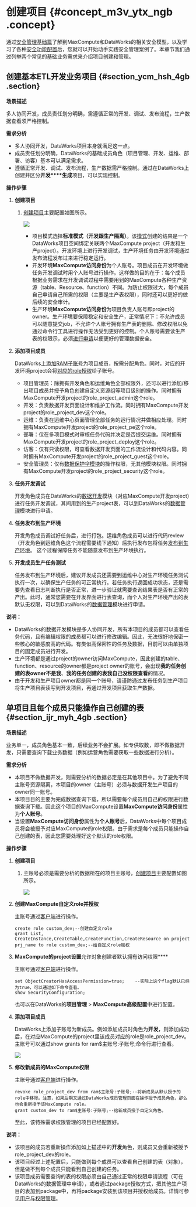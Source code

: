 # 创建项目 {#concept_m3v_ytx_ngb .concept}

通过[安全管理基础篇](cn.zh-CN/安全指南/安全管理基础/安全模型.md#)了解到MaxCompute和DataWorks的相关安全模型，以及学习了各种[安全功能配置](cn.zh-CN/安全指南/安全功能详解/目标用户.md#)后，您就可以开始动手实践安全管理案例了。本章节我们通过列举两个常见的基础业务需求来介绍项目创建和管理。

## 创建基本ETL开发业务项目 {#section_ycm_hsh_4gb .section}

**场景描述**

多人协同开发，成员责任划分明确，需遵循正常的开发、调试、发布流程，生产数据查看须严格控制。

**需求分析** 

-   多人协同开发，DataWorks项目本身就满足这一点。
-   成员责任划分明确，DataWorks的基础成员角色（项目管理、开发、运维、部署、访客）基本可以满足需求。
-   遵循正常开发、调试、发布流程，生产数据需严格控制。通过在DataWorks上创建并区分**开发****生成**项目，可以实现控制。

**操作步骤** 

1.  **创建项目** 

    1.  [创建项目](../../../../cn.zh-CN/准备工作/管理员使用云账号/创建工作空间.md#)主要配置如图所示。

        ![](http://static-aliyun-doc.oss-cn-hangzhou.aliyuncs.com/assets/img/116990/155609280338124_zh-CN.png)

        -   项目模式选择**标准模式（开发跟生产隔离）**。该[模式](../../../../cn.zh-CN/产品简介/简单模式和标准模式的区别.md#)创建的结果是一个DataWorks项目空间绑定关联两个MaxCompute project（开发和生产project）。开发环境上进行开发调试，生产环境任务由开发环境通过发布流程发布过来进行稳定运行。
        -   开发环境**MaxCompute访问身份**为个人账号。项目成员在开发环境做任务开发调试时用个人账号进行操作。这样做的目的在于：每个成员根据业务需求在开发调试过程中需要用到的MaxCompute各种生产资源（table、Resource、function）不同。为防止权限过大，每个成员自己申请自己所需的权限（主要是生产表权限），同时还可以更好的做后续的安全审计。
        -   生产环境**MaxCompute访问身份**为项目负责人账号即project的owner。生产环境要保障稳定和安全生产，正常情况下：不允许成员可以随意提交job，不允许个人账号拥有生产表的删除、修改权限以免通过命令行工具进行操作无法受到更好的控制。个人账号需要读生产表的权限示，必须[进行申请](../../../../cn.zh-CN/使用指南/数据管理/数据权限申请.md#)以便更好的管理数据安全。
2.  **添加项目成员** 

    DataWorks上[添加RAM子账号](../../../../cn.zh-CN/准备工作/管理员使用云账号/准备RAM子账号.md#)为项目成员，按需分配角色。同时，对应的开发环境project会将[对应的role授权](cn.zh-CN/安全指南/安全管理基础/MaxCompute和DataWorks权限关系.md#)给子账号。

    -   项目管理员：除拥有开发角色和运维角色全部权限外，还可以进行添加/移出项目成员并授予角色创建自定义资源组等项目级别的操作。同时拥有MaxCompute开发project的role\_project\_admin这个role。
    -   开发：负责数据开发页面设计和维护工作流。同时拥有MaxCompute开发project的role\_project\_dev这个role。
    -   运维：负责在运维中心页面管理全部任务的运行情况并做相应处理。同时拥有MaxCompute开发project的role\_project\_pe这个role。
    -   部署：仅在多项目模式时审核任务代码并决定是否提交运维。同时拥有MaxCompute开发project的role\_project\_deploy这个role。
    -   访客：仅有只读权限，可查看数据开发页面的工作流设计和代码内容。同时拥有MaxCompute开发project的role\_project\_guest这个role。
    -   安全管理员：仅有[数据保护伞模块](../../../../cn.zh-CN/使用指南/数据保护伞/进入数据保护伞.md#)的操作权限，无其他模块权限。同时拥有MaxCompute开发project的role\_project\_security这个role。
3.  **任务开发调试** 

    开发角色成员在DataWorks的[数据开发](../../../../cn.zh-CN/使用指南/数据开发/解决方案.md#)模块（对应MaxCompute开发project）进行任务开发调试，其间用到的生产project表，可以到DataWorks的[数据管理](../../../../cn.zh-CN/使用指南/数据管理/数据管理概述.md#)模块进行申请。

4.  **任务发布到生产环境** 

    开发角色成员调试好任务后，进行打包。运维角色成员可以进行代码review（开发角色到运维角色这个流程需要线下通知）后执行发布包将任务[发布到生产环境](../../../../cn.zh-CN/使用指南/数据开发/发布管理/任务发布.md#)。 这个过程保障任务不能随意发布到生产环境执行。

5.  **开发成员生产任务测试** 

    任务发布到生产环境后，建议开发成员还需要到运维中心对生产环境任务测试执行一次，以确保生产任务的可正常执行。若任务执行返回成功状态，还是需要先查看日志判断执行是否正常，进一步验证就需要查询结果表是否有正常的产出。此时，通常您需要在开发界面进行表查询，而个人对生产环境产出的表默认无权限，可以到DataWorks的[数据管理](../../../../cn.zh-CN/使用指南/数据管理/数据管理概述.md#)模块进行申请。


**说明：** 

-   DataWorks的数据开发模块是多人协同开发，所有本项目的成员都可以查看任务代码，且有编辑权限的成员都可以进行修改编辑。因此，无法很好地保密一些核心的敏感度高的代码。有类似高保密性的任务及数据，目前可以由单独项目的固定成员进行开发。
-   生产环境都是通过project的owner访问MaxCompute，因此创建的table、function、resource的owner都是project owner的账号，会出现**我的任务创建的表owner不是我**、**我的任务创建的表我自己没权限查看**的情况。
-   由于开发和生产项目owner都是同一个账号，请谨防通过发布任务到生产项目将生产项目表读写到开发项目，再通过开发项目获取生产数据。

## 单项目且每个成员只能操作自己创建的表 {#section_ijr_myh_4gb .section}

**场景描述**

业务单一，成员角色基本一致，后续业务不会扩展。如专供取数，即不做数据开发，只需要查询下载业务数据（例如运营角色需要获取一些数据进行分析）。

**需求分析** 

-   本项目不做数据开发，则需要分析的数据必定是在其他项目中。为了避免不同主账号资源隔离，本项目的owner（主账号）必须与数据开发生产项目的owner同一账号。
-   本项目目的主要为完成数据查询下载，所以需要每个成员用自己的权限进行数据查询下载。因此这个项目的MaxCompute设置**MaxCompute访问身份**属性为**个人账号**。
-   当设置**MaxCompute访问身份**属性为**个人账号**后，DataWorks中每个项目成员将会被授予对应MaxCompute的role权限。由于需求是每个成员只能操作自己创建的表，因此您需要处理好这个默认的role权限。

**操作步骤** 

1.  **创建项目** 

    1.  主账号必须是需要分析的数据所在的项目主账号，[创建项目](../../../../cn.zh-CN/准备工作/管理员使用云账号/创建工作空间.md#)主要配置如图所示。

        ![](http://static-aliyun-doc.oss-cn-hangzhou.aliyuncs.com/assets/img/116990/155609280438130_zh-CN.png)

2.  **创建MaxCompute自定义role并授权** 

    主账号通过[客户端](../../../../cn.zh-CN/工具及下载/客户端.md#)进行操作。

    ```
    create role custom_dev;--创建自定义role
    grant List, CreateInstance,CreateTable,CreateFunction,CreateResource on project prj_name to role custom_dev;--给自定义role赋权
    ```

3.  **MaxCompute的project设置**允许对象创建者默认拥有访问权限**** 

    主账号通过[客户端](../../../../cn.zh-CN/工具及下载/客户端.md#)进行操作。

    ```
    set ObjectCreatorHasAccessPermission=true;    --实际上这个flag默认已经为true，可以通过如下命令查看。
    show SecurityConfiguration;
    ```

    也可以在DataWorks的**项目管理** \> **MaxCompute高级配置**中进行配置。

4.  **添加项目成员** 

    DataWorks上添加子账号为新成员。例如添加成员时角色为**开发**，则添加成功后，在对应MaxCompute的project里该成员对应的role是role\_project\_dev。主账号可以通过show grants for ram$主账号:子账号;命令行进行查看。

    ![](http://static-aliyun-doc.oss-cn-hangzhou.aliyuncs.com/assets/img/116990/155609280438131_zh-CN.png)

5.  **修改新成员的MaxCompute权限** 

    主账号通过[客户端](../../../../cn.zh-CN/工具及下载/客户端.md#)进行操作。

    ```
    revoke role_project_dev from ram$主账号:子账号;--将新成员从默认授予的role中移除。注意，如果后期又通过DataWorks成员管理页面在操作授予成员角色，那么也会重新授予该MaxCompute role。
    grant custom_dev to ram$主账号:子账号;--给新成员授予自定义角色。
    ```

    至此，该特殊需求权限管理的项目已经配置好。


**说明：** 

-   该项目的成员若重新操作添加如上描述中的**开发**角色，则成员又会重新被授予role\_project\_dev的role。
-   该项目经过上述配置后，只能做到每个成员可以查看自己创建的表（对象），但是做不到每个成员只能看到自己创建的任务。
-   该项目成员需要查询的表的权限必须由自己通过正常的权限申请流程（可在DataWorks的数据管理中申请），或者通过package授权方式，把其他生产项目的表加到package中，再将package安装到该项目并授权给成员。详情可参见[用户与权限管理](cn.zh-CN/安全指南/安全管理基础/用户与权限管理.md#)。

